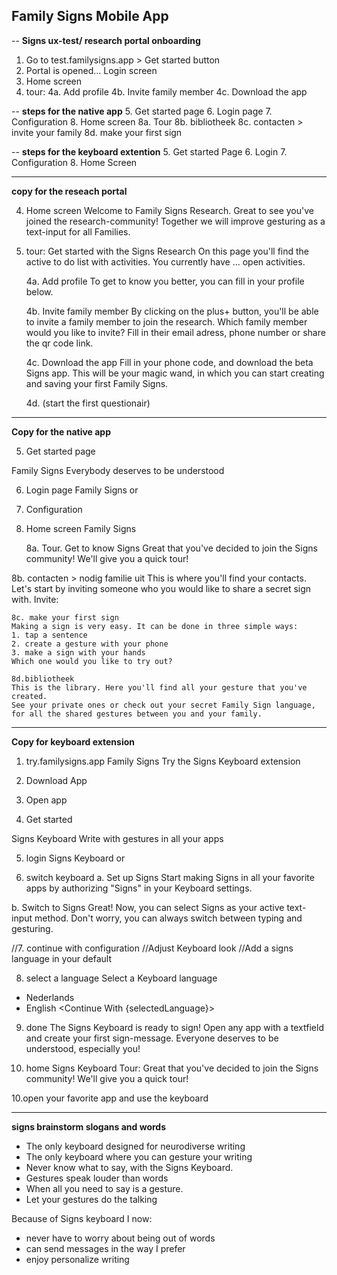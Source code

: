 ## Family Signs Mobile App

--
**Signs ux-test/ research portal onboarding**
1. Go to test.familysigns.app > Get started button
2. Portal is opened... Login screen
3. Home screen
4. tour:
	4a. Add profile
	4b. Invite family member
	4c. Download the app 

-- 
**steps for the native app**
5. Get started page
6. Login page
7. Configuration
8. Home screen
	8a. Tour
	8b. bibliotheek
	8c. contacten > invite your family
	8d. make your first sign
    
-- 
**steps for the keyboard extention**
5. Get started Page
6. Login
7. Configuration
8. Home Screen



---

**copy for the reseach portal**

4. Home screen
Welcome to Family Signs Research.
Great to see you've joined the research-community!
Together we will improve gesturing as a text-input for all Families.

5. tour:
Get started with the Signs Research
On this page you'll find the active to do list with activities.
You currently have ... open activities.

	4a. Add profile
To get to know you better, you can fill in your profile below.

	4b. Invite family member
By clicking on the plus+ button, you'll be able to invite a family member to join the research.
Which family member would you like to invite?
Fill in their email adress, phone number or share the qr code link.

	4c. Download the app 
Fill in your phone code, and download the beta Signs app.
This will be your magic wand, in which you can start creating and saving your first Family Signs.

	4d. (start the first questionair)
	


--- 

**Copy for the native app**

5. Get started page

Family Signs
Everybody deserves to be understood
<Get Started>

6. Login page
Family Signs 
<Create An Account> or <Login>

7. Configuration

8. Home screen
Family Signs

	8a. Tour. 
Get to know Signs
Great that you've decided to join the Signs community!
We'll give you a quick tour!
<start>
	8b. contacten > nodig familie uit
	This is where you'll find your contacts. Let's start by inviting someone who you would like to share a secret sign with.
	Invite:
	
	8c. make your first sign
	Making a sign is very easy. It can be done in three simple ways:
	1. tap a sentence
	2. create a gesture with your phone
	3. make a sign with your hands
	Which one would you like to try out?
	
	8d.bibliotheek
	This is the library. Here you'll find all your gesture that you've created.
	See your private ones or check out your secret Family Sign language, for all the shared gestures between you and your family.

--- 

**Copy for keyboard extension**
 
1. try.familysigns.app
Family Signs
Try the Signs Keyboard extension

2. Download App
3. Open app
4. Get started 

Signs Keyboard
Write with gestures in all your apps
<Get Started>

5. login
Signs Keyboard
<Create An Account> or <Login>

6. switch keyboard
a.
Set up Signs
Start making Signs in all your favorite apps by authorizing "Signs" in your Keyboard settings. 
<Add Signs Keyboard>
b.
Switch to Signs
Great! Now, you can select Signs as your active text-input method.
Don't worry, you can always switch between typing and gesturing.
<Switch Input Methods>

//7. continue with configuration
//Adjust Keyboard look
//Add a signs language in your default

8. select a language
Select a Keyboard language
- Nederlands
- English 
<Continue With {selectedLanguage}>

9. done
The Signs Keyboard is ready to sign!
Open any app with a textfield and create your first sign-message.
Everyone deserves to be understood, especially you!
<done>

10. home
Signs Keyboard
Tour:
Great that you've decided to join the Signs community!
We'll give you a quick tour!
<start>


10.open your favorite app and use the keyboard 

  
---
  
**signs brainstorm slogans and words**
- The only keyboard designed for neurodiverse writing
- The only keyboard where you can gesture your writing
- Never know what to say, with the Signs Keyboard.
- Gestures speak louder than words
- When all you need to say is a gesture.
- Let your gestures do the talking

  
Because of Signs keyboard I now:
- never have to worry about being out of words
- can send messages in the way I prefer
- enjoy personalize writing

